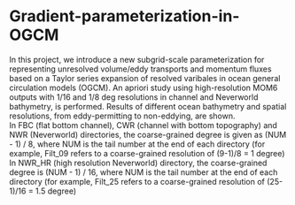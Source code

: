 # Gradient-parameterization-in-OGCM

In this project, we introduce a new subgrid-scale parameterization for representing unresolved volume/eddy transports and momentum fluxes based on a Taylor series expansion of resolved varibales in ocean general circulation models (OGCM). An apriori study using high-resolution MOM6 outputs with 1/16 and 1/8 deg resolutions in channel and Neverworld bathymetry, is performed. Results of different ocean bathymetry and spatial resolutions, from eddy-permitting to non-eddying, are shown.     
In FBC (flat bottom channel), CWR (channel with bottom topography) and NWR (Neverworld) directories, the coarse-grained degree is given as (NUM - 1) / 8, where NUM is the tail number at the end of each directory (for example, Filt_09 refers to a coarse-grained resolution of (9-1)/8 = 1 degree)
In NWR_HR (high resolution Neverworld) directory, the coarse-grained degree is (NUM - 1) / 16, where NUM is the tail number at the end of each directory (for example, Filt_25 refers to a coarse-grained resolution of (25-1)/16 = 1.5 degree)
